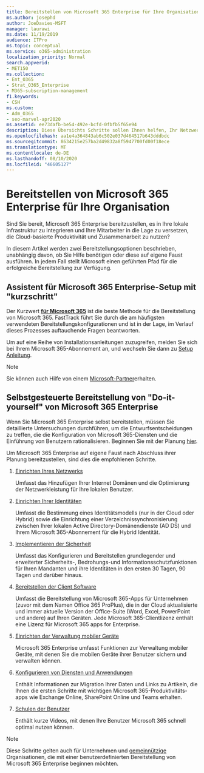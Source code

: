 ```yaml
---
title: Bereitstellen von Microsoft 365 Enterprise für Ihre Organisation
ms.author: josephd
author: JoeDavies-MSFT
manager: laurawi
ms.date: 11/19/2019
audience: ITPro
ms.topic: conceptual
ms.service: o365-administration
localization_priority: Normal
search.appverid:
- MET150
ms.collection:
- Ent_O365
- Strat_O365_Enterprise
- M365-subscription-management
f1.keywords:
- CSH
ms.custom:
- Adm_O365
- seo-marvel-apr2020
ms.assetid: ee73dafb-be54-492e-bcfd-0fbfb5f65e94
description: Diese Übersichts Schritte sollen Ihnen helfen, Ihr Netzwerk einzurichten, Ihre Identitäten zu erstellen, Microsoft 365-apps bereitzustellen und Ihre Daten zu migrieren.
ms.openlocfilehash: aa1e4a364843ab6c502e037d464517b643dddbdc
ms.sourcegitcommit: 8634215e257ba2d49832a8f5947700fd00f18ece
ms.translationtype: MT
ms.contentlocale: de-DE
ms.lasthandoff: 08/10/2020
ms.locfileid: "46605127"
---
```

# <a name="deploy-microsoft-365-enterprise-for-your-organization"></a>Bereitstellen von Microsoft 365 Enterprise für Ihre Organisation

Sind Sie bereit, Microsoft 365 Enterprise bereitzustellen, es in Ihre lokale Infrastruktur zu integrieren und Ihre Mitarbeiter in die Lage zu versetzen, die Cloud-basierte Produktivität und Zusammenarbeit zu nutzen?

In diesem Artikel werden zwei Bereitstellungsoptionen beschrieben, unabhängig davon, ob Sie Hilfe benötigen oder diese auf eigene Faust ausführen. In jedem Fall stellt Microsoft einen geführten Pfad für die erfolgreiche Bereitstellung zur Verfügung.

## <a name="guided-microsoft-365-enterprise-setup-process-with-fasttrack"></a>Assistent für Microsoft 365 Enterprise-Setup mit "kurzschritt"

Der Kurzwert **[für Microsoft 365](https://www.microsoft.com/fasttrack/microsoft-365)** ist die beste Methode für die Bereitstellung von Microsoft 365. FastTrack führt Sie durch die am häufigsten verwendeten Bereitstellungskonfigurationen und ist in der Lage, im Verlauf dieses Prozesses auftauchende Fragen beantworten. 

Um auf eine Reihe von Installationsanleitungen zuzugreifen, melden Sie sich bei Ihrem Microsoft 365-Abonnement an, und wechseln Sie dann zu [Setup Anleitung](https://aka.ms/o365fasttrack).

>[!Note]
>Sie können auch Hilfe von einem [Microsoft-Partner](https://www.microsoft.com/solution-providers/home)erhalten.
>

## <a name="do-it-yourself-guided-deployment-of-microsoft-365-enterprise"></a>Selbstgesteuerte Bereitstellung von "Do-it-yourself" von Microsoft 365 Enterprise

Wenn Sie Microsoft 365 Enterprise selbst bereitstellen, müssen Sie detaillierte Untersuchungen durchführen, um die Entwurfsentscheidungen zu treffen, die die Konfiguration von Microsoft 365-Diensten und die Einführung von Benutzern rationalisieren. Beginnen Sie mit der Planung [hier](get-your-organization-ready-for-office-365.md).

Um Microsoft 365 Enterprise auf eigene Faust nach Abschluss ihrer Planung bereitzustellen, sind dies die empfohlenen Schritte.

1. [Einrichten Ihres Netzwerks](set-up-network-for-office-365.md)

   Umfasst das Hinzufügen Ihrer Internet Domänen und die Optimierung der Netzwerkleistung für Ihre lokalen Benutzer.
 
2. [Einrichten Ihrer Identitäten](protect-your-global-administrator-accounts.md)

   Umfasst die Bestimmung eines Identitätsmodells (nur in der Cloud oder Hybrid) sowie die Einrichtung einer Verzeichnissynchronisierung zwischen Ihrer lokalen Active Directory-Domänendienste (AD DS) und Ihrem Microsoft 365-Abonnement für die Hybrid Identität.

3. [Implementieren der Sicherheit](https://docs.microsoft.com/office365/securitycompliance/security-roadmap)

   Umfasst das Konfigurieren und Bereitstellen grundlegender und erweiterter Sicherheits-, Bedrohungs-und Informationsschutzfunktionen für Ihren Mandanten und ihre Identitäten in den ersten 30 Tagen, 90 Tagen und darüber hinaus.
 
4. [Bereitstellen der Client Software](https://docs.microsoft.com/DeployOffice/deployment-guide-microsoft-365-apps)

   Umfasst die Bereitstellung von Microsoft 365-Apps für Unternehmen (zuvor mit dem Namen Office 365 ProPlus), die in der Cloud aktualisierte und immer aktuelle Version der Office-Suite (Word, Excel, PowerPoint und andere) auf Ihren Geräten. Jede Microsoft 365-Clientlizenz enthält eine Lizenz für Microsoft 365 apps for Enterprise.
 
5. [Einrichten der Verwaltung mobiler Geräte](https://support.office.com/article/set-up-mobile-device-management-mdm-in-office-365-dd892318-bc44-4eb1-af00-9db5430be3cd)

   Microsoft 365 Enterprise umfasst Funktionen zur Verwaltung mobiler Geräte, mit denen Sie die mobilen Geräte ihrer Benutzer sichern und verwalten können.
 
6. [Konfigurieren von Diensten und Anwendungen](configure-services-and-applications.md)

   Enthält Informationen zur Migration Ihrer Daten und Links zu Artikeln, die Ihnen die ersten Schritte mit wichtigen Microsoft 365-Produktivitäts-apps wie Exchange Online, SharePoint Online und Teams erhalten.
 
7. [Schulen der Benutzer](https://docs.microsoft.com/office365/admin/admin-overview/get-started-with-office-365#training-resources-for-your-users)

   Enthält kurze Videos, mit denen Ihre Benutzer Microsoft 365 schnell optimal nutzen können.
 

>[!Note]
>Diese Schritte gelten auch für Unternehmen und [gemeinnützige](https://go.microsoft.com/fwlink/?LinkId=627221) Organisationen, die mit einer benutzerdefinierten Bereitstellung von Microsoft 365 Enterprise beginnen möchten. 
>
